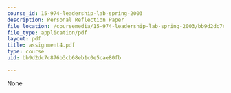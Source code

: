 ```yaml
---
course_id: 15-974-leadership-lab-spring-2003
description: Personal Reflection Paper
file_location: /coursemedia/15-974-leadership-lab-spring-2003/bb9d2dc7c876b3cb68eb1c0e5cae80fb_assignment4.pdf
file_type: application/pdf
layout: pdf
title: assignment4.pdf
type: course
uid: bb9d2dc7c876b3cb68eb1c0e5cae80fb

---
```

None